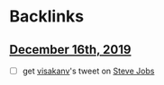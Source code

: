 
# Backlinks
## [December 16th, 2019](<December 16th, 2019.md>)
- [ ] get [visakanv](<visakanv.md>)'s tweet on [Steve Jobs](<Steve Jobs.md>)

